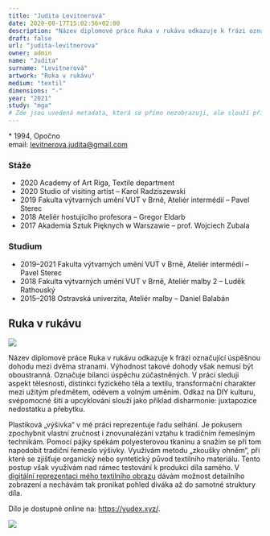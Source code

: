 ```yaml
---
title: "Judita Levitnerová"
date: 2020-08-17T15:02:56+02:00
description: "Název diplomové práce Ruka v rukávu odkazuje k frázi označující úspěšnou dohodu mezi dvěma stranami. Výhodnost takové dohody však nemusí být oboustranná."
draft: false
url: "judita-levitnerova"
owner: admin
name: "Judita"
surname: "Levitnerová"
artwork: "Ruka v rukávu"
medium: "textil"
dimensions: "-"
year: "2021"
study: "mga"
# Zde jsou uvedená metadata, která se přímo nezobrazují, ale slouží při generování webu - tagů pro Facebook a Twitter, atd.
---
```


\* 1994, Opočno  
email: levitnerova.judita@gmail.com

### Stáže
* 2020 Academy of Art Riga, Textile department
* 2020 Studio of visiting artist – Karol Radziszewski
* 2019 Fakulta výtvarných umění VUT v Brně, Ateliér intermédií – Pavel Sterec
* 2018 Ateliér hostujícího profesora – Gregor Eldarb
* 2017 Akademia Sztuk Pięknych w Warszawie – prof. Wojciech Zubala

### Studium
* 2019–2021 Fakulta výtvarných umění VUT v Brně, Ateliér intermédií – Pavel Sterec
* 2018 Fakulta výtvarných umění VUT v Brně, Ateliér malby 2 – Luděk Rathouský
* 2015–2018 Ostravská univerzita, Ateliér malby – Daniel Balabán

## Ruka v rukávu

![](/2021/levitnerova/1.jpg)

Název diplomové práce Ruka v rukávu odkazuje k frázi označující úspěšnou dohodu mezi dvěma stranami.
Výhodnost takové dohody však nemusí být oboustranná.
Označuje bilanci úspěchu zúčastněných.
V práci sleduji aspekt tělesnosti, distinkci fyzického těla a textilu, transformační charakter mezi užitým předmětem, oděvem a volným uměním.
Odkaz na DIY kulturu, svépomocné šití a upcyklování slouží jako příklad disharmonie: juxtapozice nedostatku a přebytku.

Plastiková „výšivka“ v mé práci reprezentuje řadu selhání.
Je pokusem zpochybnit vlastní zručnost i znovunalézání vztahu k tradičním řemeslným technikám.
Pomocí pájky spékám polyesterovou tkaninu a snažím se při tom napodobit tradiční řemeslo výšivky.
Využívám metodu „zkoušky ohněm“, při které se zjišťuje organický nebo syntetický původ textilního materiálu.
Tento postup však využívám nad rámec testování k produkci díla samého.
V [digitální reprezentaci mého textilního obrazu](https://yudex.xyz/) dávám možnost detailního zobrazení a nechávám tak pronikat pohled diváka až do samotné struktury díla.

Dílo je dostupné online na: https://yudex.xyz/.

![](/2021/levitnerova/2.jpg)
